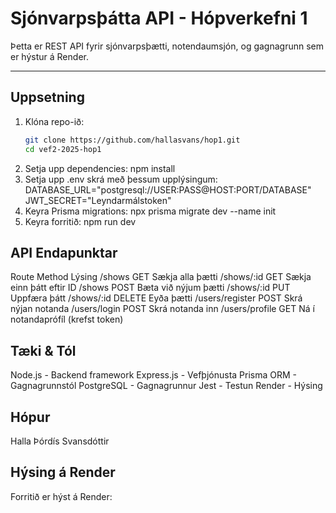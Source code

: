 # Sjónvarpsþátta API - Hópverkefni 1

Þetta er REST API fyrir sjónvarpsþætti, notendaumsjón, og gagnagrunn sem er hýstur á Render.

---

## Uppsetning

1. Klóna repo-ið:
   ```bash
   git clone https://github.com/hallasvans/hop1.git
   cd vef2-2025-hop1
2. Setja upp dependencies:
    npm install
3. Setja upp .env skrá með þessum upplýsingum:
    DATABASE_URL="postgresql://USER:PASS@HOST:PORT/DATABASE"
    JWT_SECRET="Leyndarmálstoken"
4. Keyra Prisma migrations:
    npx prisma migrate dev --name init
5. Keyra forritið:
    npm run dev

## API Endapunktar

Route	Method	Lýsing
/shows	GET	Sækja alla þætti
/shows/:id	GET	Sækja einn þátt eftir ID
/shows	POST	Bæta við nýjum þætti
/shows/:id	PUT	Uppfæra þátt
/shows/:id	DELETE	Eyða þætti
/users/register	POST	Skrá nýjan notanda
/users/login	POST	Skrá notanda inn
/users/profile	GET	Ná í notandaprófíl (krefst token)

## Tæki & Tól

Node.js - Backend framework
Express.js - Vefþjónusta
Prisma ORM - Gagnagrunnstól
PostgreSQL - Gagnagrunnur
Jest - Testun
Render - Hýsing
## Hópur

Halla Þórdís Svansdóttir

## Hýsing á Render

Forritið er hýst á Render:
